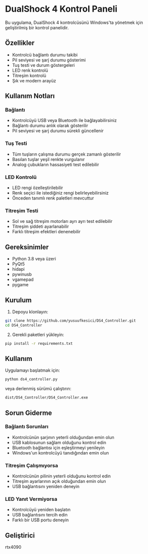# DualShock 4 Kontrol Paneli

Bu uygulama, DualShock 4 kontrolcüsünü Windows'ta yönetmek için geliştirilmiş bir kontrol panelidir.

## Özellikler

- Kontrolcü bağlantı durumu takibi
- Pil seviyesi ve şarj durumu gösterimi
- Tuş testi ve durum göstergeleri
- LED renk kontrolü
- Titreşim kontrolü
- Şık ve modern arayüz

## Kullanım Notları

### Bağlantı
- Kontrolcüyü USB veya Bluetooth ile bağlayabilirsiniz
- Bağlantı durumu anlık olarak gösterilir
- Pil seviyesi ve şarj durumu sürekli güncellenir

### Tuş Testi
- Tüm tuşların çalışma durumu gerçek zamanlı gösterilir
- Basılan tuşlar yeşil renkte vurgulanır
- Analog çubukların hassasiyeti test edilebilir

### LED Kontrolü
- LED rengi özelleştirilebilir
- Renk seçici ile istediğiniz rengi belirleyebilirsiniz
- Önceden tanımlı renk paletleri mevcuttur

### Titreşim Testi
- Sol ve sağ titreşim motorları ayrı ayrı test edilebilir
- Titreşim şiddeti ayarlanabilir
- Farklı titreşim efektleri denenebilir

## Gereksinimler

- Python 3.8 veya üzeri
- PyQt5
- hidapi
- pywinusb
- vgamepad
- pygame

## Kurulum

1. Depoyu klonlayın:
```bash
git clone https://github.com/yusuufkesici/DS4_Controller.git
cd DS4_Controller
```

2. Gerekli paketleri yükleyin:
```bash
pip install -r requirements.txt
```

## Kullanım

Uygulamayı başlatmak için:
```bash
python ds4_controller.py
```

veya derlenmiş sürümü çalıştırın:
```bash
dist/DS4_Controller/DS4_Controller.exe
```

## Sorun Giderme

### Bağlantı Sorunları
- Kontrolcünün şarjının yeterli olduğundan emin olun
- USB kablosunun sağlam olduğunu kontrol edin
- Bluetooth bağlantısı için eşleştirmeyi yenileyin
- Windows'un kontrolcüyü tanıdığından emin olun

### Titreşim Çalışmıyorsa
- Kontrolcünün pilinin yeterli olduğunu kontrol edin
- Titreşim ayarlarının açık olduğundan emin olun
- USB bağlantısını yeniden deneyin

### LED Yanıt Vermiyorsa
- Kontrolcüyü yeniden başlatın
- USB bağlantısını tercih edin
- Farklı bir USB portu deneyin

## Geliştirici

rtx4090 
